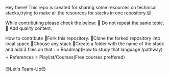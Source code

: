 Hey there!
This repo is created for sharing some resources on technical stacks,trying to make all the resources for stacks in one repository.😊

While contributing please check the below:
📍 Do not repeat the same topic.
📍 Add quality content.

How to contribute
💠Fork this repository.
💠Clone the forked repository into local space
💠Choose any stack 
💠Create a folder with the name of the stack and  add 3 files on that :
             ⭐ Roadmap(How to study that language /pathway)
             ⭐ References
             ⭐ Playlist/Courses(Free courses preffered)
             
             
😊Let's Team-Up😊         
